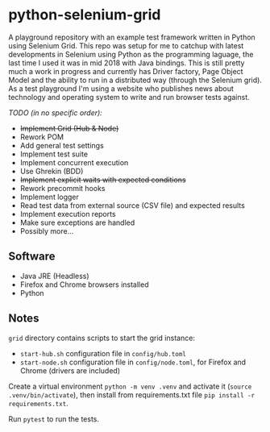 # python-selenium-grid

A playground repository with an example test framework written in Python using Selenium Grid.
This repo was setup for me to catchup with latest developments in Selenium using Python as the programming laguage, the last time I used it was in mid 2018 with Java bindings. This is still pretty much a work in progress and currently has Driver factory, Page Object Model and the ability to run in a distributed way (through the Selenium grid). As a test playground I'm using a website who publishes news about technology and operating system to write and run browser tests against.

*TODO (in no specific order):*

- ~~Implement Grid (Hub & Node)~~
- Rework POM
- Add general test settings
- Implement test suite
- Implement concurrent execution
- Use Ghrekin (BDD)
- ~~Implement explicit waits with expected conditions~~
- Rework precommit hooks
- Implement logger
- Read test data from external source (CSV file) and expected results
- Implement execution reports
- Make sure exceptions are handled
- Possibly more...

## Software

- Java JRE (Headless)
- Firefox and Chrome browsers installed
- Python

## Notes

```grid``` directory contains scripts to start the grid instance:

- ```start-hub.sh``` configuration file in ```config/hub.toml```
- ```start-node.sh``` configuration file in ```config/node.toml```, for Firefox and Chrome (drivers are included)

Create a virtual environment ```python -m venv .venv``` and activate it (```source .venv/bin/activate```), then install from requirements.txt file ```pip install -r requirements.txt```.

Run ```pytest``` to run the tests.
